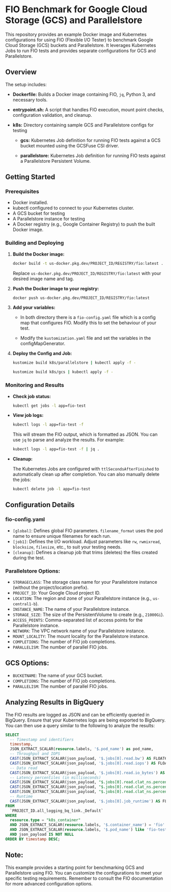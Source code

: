 # FIO Benchmark for Google Cloud Storage (GCS) and Parallelstore

This repository provides an example Docker image and Kubernetes configurations for using FIO (Flexible I/O Tester) to benchmark Google Cloud Storage (GCS) buckets and Parallelstore.  It leverages Kubernetes Jobs to run FIO tests and provides separate configurations for GCS and Parallelstore.

## Overview

The setup includes:

*   **Dockerfile:** Builds a Docker image containing FIO, `jq`, Python 3, and necessary tools.
*   **entrypoint.sh:**  A script that handles FIO execution, mount point checks, configuration validation, and cleanup.
* **k8s:** Directory containing sample GCS and Parallelstore configs for testing

    * **gcs:** Kubernetes Job definition for running FIO tests against a GCS bucket mounted using the GCSFuse CSI driver.

    * **parallelstore:** Kubernetes Job definition for running FIO tests against a Parallelstore Persistent Volume.

## Getting Started

### Prerequisites

*   Docker installed.
*   kubectl configured to connect to your Kubernetes cluster.
*   A GCS bucket for testing
*   A Parallelstore instance for testing
*   A Docker registry (e.g., Google Container Registry) to push the built Docker image.

### Building and Deploying

1.  **Build the Docker image:**

    ```bash
    docker build -t us-docker.pkg.dev/PROJECT_ID/REGISTRY/fio:latest .
    ```

    Replace `us-docker.pkg.dev/PROJECT_ID/REGISTRY/fio:latest` with your desired image name and tag.

2.  **Push the Docker image to your registry:**

    ```bash
    docker push us-docker.pkg.dev/PROJECT_ID/REGISTRY/fio:latest
    ```
3.  **Add your variables:**

    - In both directory there is a `fio-config.yaml` file which is a config map that configures FIO. Modify this to set the behaviour of your test.

    - Modify the `kustomization.yaml` file and set the variables in the configMapGenerator.


4.  **Deploy the Config and Job:**

    ```bash
    kustomize build k8s/parallelstore | kubectl apply -f -
    ```

    ```bash
    kustomize build k8s/gcs | kubectl apply -f -
    ```


### Monitoring and Results

*   **Check job status:**

    ```bash
    kubectl get jobs -l app=fio-test
    ```

*   **View job logs:**

    ```bash
    kubectl logs -l app=fio-test -f
    ```

    This will stream the FIO output, which is formatted as JSON.  You can use `jq` to parse and analyze the results.  For example:

    ```bash
    kubectl logs -l app=fio-test -f | jq .
    ```

*   **Cleanup:**

    The Kubernetes Jobs are configured with `ttlSecondsAfterFinished` to automatically clean up after completion.  You can also manually delete the jobs:

    ```bash
    kubectl delete job -l app=fio-test
    ```

## Configuration Details

### fio-config.yaml

*   `[global]`: Defines global FIO parameters.  `filename_format` uses the pod name to ensure unique filenames for each run.
*   `[job1]`: Defines the I/O workload.  Adjust parameters like `rw`, `rwmixread`, `blocksize`, `filesize`, etc., to suit your testing needs.
*   `[cleanup]`: Defines a cleanup job that trims (deletes) the files created during the test.

### Parallelstore Options:

*   `STORAGECLASS`: The storage class name for your Parallelstore instance (without the project/location prefix).
*   `PROJECT_ID`: Your Google Cloud project ID.
*   `LOCATION`: The region and zone of your Parallelstore instance (e.g., `us-central1-b`).
*   `INSTANCE_NAME`: The name of your Parallelstore instance.
*   `STORAGE_SIZE`: The size of the PersistentVolume to create (e.g., `21000Gi`).
*   `ACCESS_POINTS`: Comma-separated list of access points for the Parallelstore instance.
*   `NETWORK`: The VPC network name of your Parallelstore instance.
*   `MOUNT_LOCALITY`: The mount locality for the Parallelstore instance.
*   `COMPLETIONS`: The number of FIO job completions.
*   `PARALLELISM`: The number of parallel FIO jobs.

## GCS Options:

*   `BUCKETNAME`: The name of your GCS bucket.
*   `COMPLETIONS`: The number of FIO job completions.
*   `PARALLELISM`: The number of parallel FIO jobs.


## Analyzing Results in BigQuery

The FIO results are logged as JSON and can be efficiently queried in BigQuery.  Ensure that your Kubernetes logs are being exported to BigQuery.  You can then use a query similar to the following to analyze the results:

```sql
SELECT
  -- Timestamp and identifiers
  timestamp,
  JSON_EXTRACT_SCALAR(resource.labels, '$.pod_name') as pod_name,
  -- Throughput and IOPS
  CAST(JSON_EXTRACT_SCALAR(json_payload, '$.jobs[0].read.bw') AS FLOAT64) AS throughput_kbs,
  CAST(JSON_EXTRACT_SCALAR(json_payload, '$.jobs[0].read.iops') AS FLOAT64) AS iops,
  -- Data read
  CAST(JSON_EXTRACT_SCALAR(json_payload, '$.jobs[0].read.io_bytes') AS FLOAT64)/1048576 AS data_read_mb,
  -- Latency percentiles (in milliseconds)
  CAST(JSON_EXTRACT_SCALAR(json_payload, "$.jobs[0].read.clat_ns.percentile['50.000000']") AS FLOAT64)/1000000 AS median_latency_ms,
  CAST(JSON_EXTRACT_SCALAR(json_payload, "$.jobs[0].read.clat_ns.percentile['90.000000']") AS FLOAT64)/1000000 AS p90_latency_ms,
  CAST(JSON_EXTRACT_SCALAR(json_payload, "$.jobs[0].read.clat_ns.percentile['99.000000']") AS FLOAT64)/1000000 AS p99_latency_ms,
  -- Runtime
  CAST(JSON_EXTRACT_SCALAR(json_payload, '$.jobs[0].job_runtime') AS FLOAT64)/1000 AS runtime_seconds
FROM
  `PROJECT_ID.all_logging_bq_link._Default`
WHERE
  resource.type = "k8s_container"
  AND JSON_EXTRACT_SCALAR(resource.labels, '$.container_name') = 'fio'
  AND JSON_EXTRACT_SCALAR(resource.labels, '$.pod_name') like 'fio-test-%'
  AND json_payload IS NOT NULL
ORDER BY timestamp DESC;
```


## Note:

This example provides a starting point for benchmarking GCS and Parallelstore using FIO.  You can customize the configurations to meet your specific testing requirements. Remember to consult the FIO documentation for more advanced configuration options.
